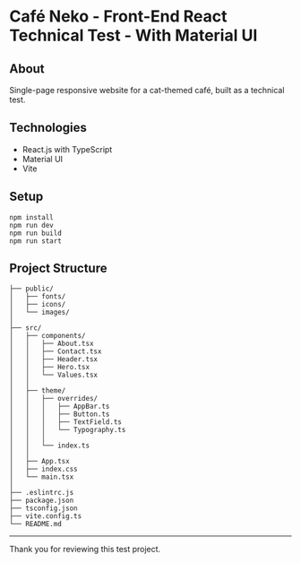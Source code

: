 # Café Neko - Front-End React Technical Test - With Material UI

## About

Single-page responsive website for a cat-themed café, built as a technical test.

## Technologies

- React.js with TypeScript
- Material UI
- Vite

## Setup

```
npm install
npm run dev
npm run build
npm run start
```

## Project Structure

```
├── public/
│   ├── fonts/
│   ├── icons/
│   └── images/
│
├── src/
│   ├── components/
│   │   ├── About.tsx
│   │   ├── Contact.tsx
│   │   ├── Header.tsx
│   │   ├── Hero.tsx
│   │   └── Values.tsx
│   │
│   ├── theme/
│   │   ├── overrides/
│   │   │   ├── AppBar.ts
│   │   │   ├── Button.ts
│   │   │   ├── TextField.ts
│   │   │   └── Typography.ts
│   │   │
│   │   └── index.ts
│   │
│   ├── App.tsx
│   ├── index.css
│   └── main.tsx
│
├── .eslintrc.js
├── package.json
├── tsconfig.json
├── vite.config.ts
└── README.md
```

---

Thank you for reviewing this test project.
